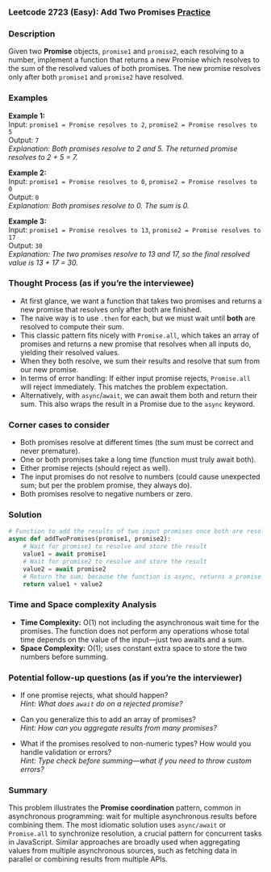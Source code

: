 ### Leetcode 2723 (Easy): Add Two Promises [Practice](https://leetcode.com/problems/add-two-promises)

### Description  
Given two **Promise** objects, `promise1` and `promise2`, each resolving to a number, implement a function that returns a new Promise which resolves to the sum of the resolved values of both promises. The new promise resolves only after both `promise1` and `promise2` have resolved.

### Examples  

**Example 1:**  
Input: `promise1 = Promise resolves to 2`, `promise2 = Promise resolves to 5`  
Output: `7`  
*Explanation: Both promises resolve to 2 and 5. The returned promise resolves to 2 + 5 = 7.*

**Example 2:**  
Input: `promise1 = Promise resolves to 0`, `promise2 = Promise resolves to 0`  
Output: `0`  
*Explanation: Both promises resolve to 0. The sum is 0.*

**Example 3:**  
Input: `promise1 = Promise resolves to 13`, `promise2 = Promise resolves to 17`  
Output: `30`  
*Explanation: The two promises resolve to 13 and 17, so the final resolved value is 13 + 17 = 30.*

### Thought Process (as if you’re the interviewee)  
- At first glance, we want a function that takes two promises and returns a new promise that resolves only after both are finished.
- The naive way is to use `.then` for each, but we must wait until **both** are resolved to compute their sum.
- This classic pattern fits nicely with `Promise.all`, which takes an array of promises and returns a new promise that resolves when all inputs do, yielding their resolved values.
- When they both resolve, we sum their results and resolve that sum from our new promise.
- In terms of error handling: If either input promise rejects, `Promise.all` will reject immediately. This matches the problem expectation.
- Alternatively, with `async`/`await`, we can await them both and return their sum. This also wraps the result in a Promise due to the `async` keyword.

### Corner cases to consider  
- Both promises resolve at different times (the sum must be correct and never premature).
- One or both promises take a long time (function must truly await both).
- Either promise rejects (should reject as well).
- The input promises do not resolve to numbers (could cause unexpected sum; but per the problem promise, they always do).
- Both promises resolve to negative numbers or zero.

### Solution

```python
# Function to add the results of two input promises once both are resolved.
async def addTwoPromises(promise1, promise2):
    # Wait for promise1 to resolve and store the result
    value1 = await promise1
    # Wait for promise2 to resolve and store the result
    value2 = await promise2
    # Return the sum; because the function is async, returns a promise that resolves to the sum
    return value1 + value2
```

### Time and Space complexity Analysis  

- **Time Complexity:** O(1) not including the asynchronous wait time for the promises. The function does not perform any operations whose total time depends on the value of the input—just two awaits and a sum.
- **Space Complexity:** O(1); uses constant extra space to store the two numbers before summing.

### Potential follow-up questions (as if you’re the interviewer)  

- If one promise rejects, what should happen?  
  *Hint: What does `await` do on a rejected promise?*

- Can you generalize this to add an array of promises?  
  *Hint: How can you aggregate results from many promises?*

- What if the promises resolved to non-numeric types? How would you handle validation or errors?  
  *Hint: Type check before summing—what if you need to throw custom errors?*

### Summary
This problem illustrates the **Promise coordination** pattern, common in asynchronous programming: wait for multiple asynchronous results before combining them. The most idiomatic solution uses `async/await` or `Promise.all` to synchronize resolution, a crucial pattern for concurrent tasks in JavaScript. Similar approaches are broadly used when aggregating values from multiple asynchronous sources, such as fetching data in parallel or combining results from multiple APIs.